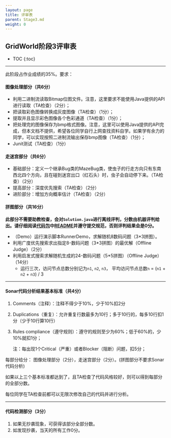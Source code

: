 ```yaml
---
layout: page
title: 评审表
parent: Stage3.md
weight: 0
---
```


## GridWorld阶段3评审表

* TOC
{:toc}


---


此阶段占作业成绩的35%。要求：

#### 图像处理部分（共6分）
 - 利用二进制流读取Bitmap位图文件。注意，这里要求不能使用Java提供的API进行读取（TA检查）（2分）；
 - 把读取彩色图像转换成灰度图像（TA检查）（1分）；
 - 提取并且显示彩色图像各个色彩通道（TA检查）（1分）；
 - 把处理完的图像保存为bmp格式图像。注意，这里可以使用Java提供的API完成，但本文档不提供，希望各位同学自行上网查找资料自学。如果学有余力的同学，可以实现按照二进制流输出保存bmp图像（TA检查）（1分）；
 - Junit测试（TA检查）（1分）


#### 走迷宫部分（共6分）

 - 基础部分：定义一个继承Bug类的MazeBug类，使虫子的行走方向只有东南西北四个方向，且在碰到迷宫出口（红石头）时，虫子会自动停下来。（TA检查）（2分）
 - 提高部分：深度优先搜索（TA检查）（2分）
 - 进阶部分：增加方向概率估计（TA检查）（2分）


#### 拼图部分（共16分）
**此部分不需要助教检查，会对`Solution.java`进行离线评判，分数由机器评判给出。请仔细阅读[代码包](./resources/jigsaw_code.zip)中[README](./Task--Code-NPuzzle)并遵守提交规范，否则评判结果会是0分。**
 - （Demo）运行演示脚本RunnerDemo，求解随机8数码问题（3*3拼图）。
 - 利用广度优先搜索求出指定8-数码问题（3*3拼图）的最优解（Offline Judge）（2分）
 - 利用启发式搜索求解随机生成的24-数码问题（5*5拼图）（Offline Judge）（14分）
    - 运行三次，访问节点总数分别记为`n1`, `n2`, `n3`， 平均访问节点总数`n` = (`n1` + `n2` + `n3`) / 3


----------


#### **Sonar**代码分析结果基本标准（共4分）

 1. Comments（注释）：注释不得少于10%，少于10%扣2分
 2. Duplications（重复）：允许重复行数最多为10行；多于10行的，每多10行扣1分（少于10行算10行）
 3. Rules compliance（遵守规则）：遵守的规则至少为60%；低于60%的，少10%就扣1分；

    注：每出现1个Critical（严重）或者Blocker（阻断）问题，扣5分；

每部分给分： 图像处理部分（2分），走迷宫部分（2分）。(拼图部分不要求Sonar代码分析)

如果以上三个基本标准都达到了，且TA检查了代码风格较好，则可以得到每部分的全部分数。

每位同学在TA检查前都可以无限次修改自己的代码并进行分析。


----------


#### **代码检测部分**（3分）

 1. 如果无抄袭现象，可获得该部分全部分数。
 2. 如发现抄袭，当天的所有工作0分。
